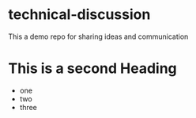 # technical-discussion
This a demo repo for sharing ideas and communication

# This is a second Heading

* one
* two
* three
